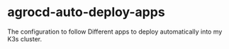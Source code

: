 # agrocd-auto-deploy-apps
The configuration to follow Different apps to deploy automatically into my K3s cluster.
